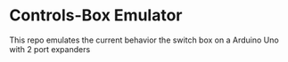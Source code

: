 # Controls-Box Emulator
This repo emulates the current behavior the switch box on
a Arduino Uno with 2 port expanders